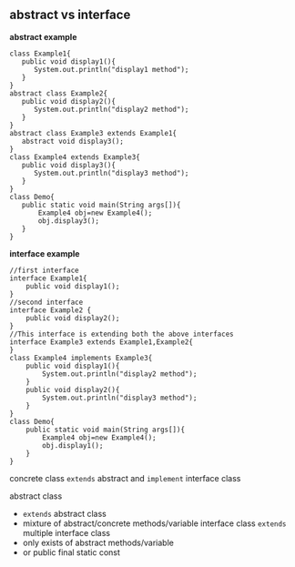 ## abstract vs interface

**abstract example**

```
class Example1{
   public void display1(){
      System.out.println("display1 method");
   }
}
abstract class Example2{
   public void display2(){
      System.out.println("display2 method");
   }
}
abstract class Example3 extends Example1{
   abstract void display3();
}
class Example4 extends Example3{
   public void display3(){
      System.out.println("display3 method");
   }
}
class Demo{
   public static void main(String args[]){
       Example4 obj=new Example4();
       obj.display3();
   }
}
```

**interface example**

```
//first interface
interface Example1{
    public void display1();
}
//second interface
interface Example2 {
    public void display2();
}
//This interface is extending both the above interfaces
interface Example3 extends Example1,Example2{
}
class Example4 implements Example3{
    public void display1(){
        System.out.println("display2 method");
    }
    public void display2(){
        System.out.println("display3 method");
    }
}
class Demo{
    public static void main(String args[]){
        Example4 obj=new Example4();
        obj.display1();
    }
}
```

concrete class `extends` abstract and `implement` interface class 

abstract class 
 - `extends` abstract class 
 - mixture of abstract/concrete methods/variable 
interface class `extends` multiple interface class 
 - only exists of abstract methods/variable 
 - or public final static const
